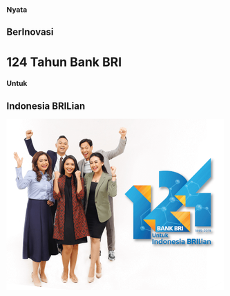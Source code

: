 ### Nyata
## BerInovasi
# 124 Tahun Bank BRI
### Untuk
## Indonesia BRILian


[![alt text](https://github.com/macbook47/hut_bri/blob/master/pColaborating_strong124_yearsbrBRI_for_Indonesiastrongbrp-12460358.png "124th BRI")](http://www.youtube.com/watch?v=5SPYRbNxr20)


